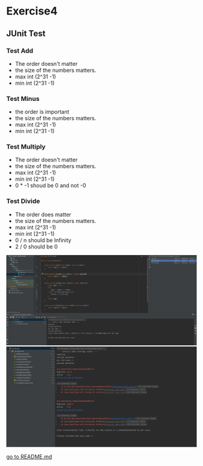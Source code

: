 # Exercise4

## JUnit Test
 
### Test Add

- The order doesn't matter
- the size of the numbers matters.
- max int (2^31 -1)
- min int (2^31 -1)

### Test Minus

- the order is important
- the size of the numbers matters.
- max int (2^31 -1)
- min int (2^31 -1)

### Test Multiply

- The order doesn't matter
- the size of the numbers matters.
- max int (2^31 -1)
- min int (2^31 -1)
- 0 * -1 shoud be 0 and not -0

### Test Divide

- The order does matter
- the size of the numbers matters.
- max int (2^31 -1)
- min int (2^31 -1)
- 0 / n should be Infinity
- 2 / 0 should be 0


![Testcoverage](Calculator/resources/images/ex4_1.png)
![Testcoverage](Calculator/resources/images/ex4_2.png)

[go to README.md](./README.md)
